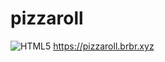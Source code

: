 # pizzaroll
![HTML5](https://img.shields.io/badge/html5-%23E34F26.svg?style=for-the-badge&logo=html5&logoColor=white)
https://pizzaroll.brbr.xyz
